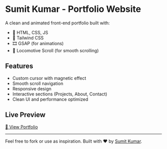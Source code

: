 # Sumit Kumar - Portfolio Website

A clean and animated front-end portfolio built with:
- 🌟 HTML, CSS, JS
- 🎨 Tailwind CSS
- 🎞️ GSAP (for animations)
- 🚀 Locomotive Scroll (for smooth scrolling)

## Features
- Custom cursor with magnetic effect
- Smooth scroll navigation
- Responsive design
- Interactive sections (Projects, About, Contact)
- Clean UI and performance optimized

## Live Preview
[🔗 View Portfolio]([https://your-live-site-link.com](https://sumitkumar311.github.io/Portfolio/))

---

Feel free to fork or use as inspiration. Built with ❤️ by [Sumit Kumar]([https://your-site-link.com](https://sumitkumar311.github.io/Portfolio/)).
